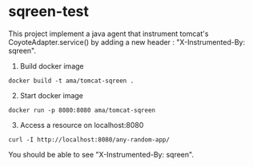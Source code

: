 # sqreen-test

This project implement a java agent that instrument tomcat's CoyoteAdapter.service() by adding a new header : "X-Instrumented-By: sqreen".

1. Build docker image

`
docker build -t ama/tomcat-sqreen .
` 

2. Start docker image

`
docker run -p 8080:8080 ama/tomcat-sqreen
`

3. Access a resource on localhost:8080

`
curl -I http://localhost:8080/any-random-app/
`

You should be able to see "X-Instrumented-By: sqreen".

